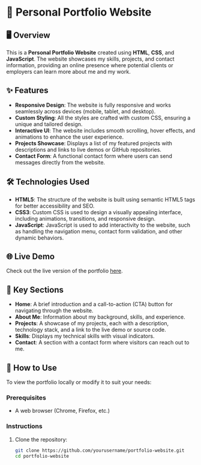 # 💼 Personal Portfolio Website

## 🖥️ Overview
This is a **Personal Portfolio Website** created using **HTML**, **CSS**, and **JavaScript**. The website showcases my skills, projects, and contact information, providing an online presence where potential clients or employers can learn more about me and my work.

## ✨ Features
- **Responsive Design**: The website is fully responsive and works seamlessly across devices (mobile, tablet, and desktop).
- **Custom Styling**: All the styles are crafted with custom CSS, ensuring a unique and tailored design.
- **Interactive UI**: The website includes smooth scrolling, hover effects, and animations to enhance the user experience.
- **Projects Showcase**: Displays a list of my featured projects with descriptions and links to live demos or GitHub repositories.
- **Contact Form**: A functional contact form where users can send messages directly from the website.

## 🛠️ Technologies Used
- **HTML5**: The structure of the website is built using semantic HTML5 tags for better accessibility and SEO.
- **CSS3**: Custom CSS is used to design a visually appealing interface, including animations, transitions, and responsive design.
- **JavaScript**: JavaScript is used to add interactivity to the website, such as handling the navigation menu, contact form validation, and other dynamic behaviors.

## 🌐 Live Demo
Check out the live version of the portfolio [here](https://sagarbhoi.in/jayeshgavale/portfolio/).

## 🌟 Key Sections
- **Home**: A brief introduction and a call-to-action (CTA) button for navigating through the website.
- **About Me**: Information about my background, skills, and experience.
- **Projects**: A showcase of my projects, each with a description, technology stack, and a link to the live demo or source code.
- **Skills**: Displays my technical skills with visual indicators.
- **Contact**: A section with a contact form where visitors can reach out to me.


## 🚀 How to Use
To view the portfolio locally or modify it to suit your needs:

### Prerequisites
- A web browser (Chrome, Firefox, etc.)

### Instructions
1. Clone the repository:
   ```bash
   git clone https://github.com/yourusername/portfolio-website.git
   cd portfolio-website
